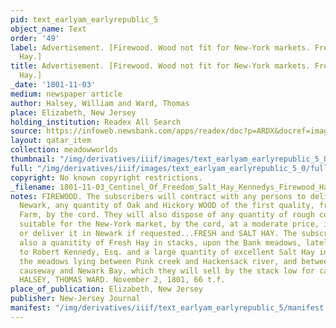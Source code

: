 ```yaml
---
pid: text_earlyam_earlyrepublic_5
object_name: Text
order: '49'
label: Advertisement. [Firewood. Wood not fit for New-York markets. Fresh and Salt
  Hay.]
title: Advertisement. [Firewood. Wood not fit for New-York markets. Fresh and Salt
  Hay.]
_date: '1801-11-03'
medium: newspaper article
author: Halsey, William and Ward, Thomas
place: Elizabeth, New Jersey
holding_institution: Readex All Search
source: https://infoweb.newsbank.com/apps/readex/doc?p=ARDX&docref=image/v2%3A109C84FBA4185370%40EANX-10A09D495A032E00%402379168-10A09D49AFFE8F60%402-10A09D4A9998F698%40Advertisement.
layout: qatar_item
collection: meadowworlds
thumbnail: "/img/derivatives/iiif/images/text_earlyam_earlyrepublic_5_0/full/250,/0/default.jpg"
full: "/img/derivatives/iiif/images/text_earlyam_earlyrepublic_5_0/full/1140,/0/default.jpg"
copyright: No known copyright restrictions.
_filename: 1801-11-03_Centinel_Of_Freedom_Salt_Hay_Kennedys_Firewood_Halsey_and_Ward_managers_divisions.pdf
notes: FIREWOOD. The subscribers will contract with any persons to deliver them in
  Newark, any quantity of Oak and Hickory WOOD of the first quality, from Kennedy's
  Farm, by the cord. They will also dispose of any quantity of rough cord Wood, not
  suitable for the New-York market, by the cord, at a moderate price, in the woods,
  or deliver it in Newark if requested...FRESH and SALT HAY. The subscribers have
  also a quanitity of Fresh Hay in stacks, upon the Bank meadows, lately belonging
  to Robert Kennedy, Esq. and a large quantity of excellent Salt Hay in stacks, upon
  the meadows lying between Punk creek and Hackensack river, and between the present
  causeway and Newark Bay, which they will sell by the stack low for cash. WILLIAM
  HALSEY, THOMAS WARD. November 2, 1801, 66 t.f.
place_of_publication: Elizabeth, New Jersey
publisher: New-Jersey Journal
manifest: "/img/derivatives/iiif/text_earlyam_earlyrepublic_5/manifest.json"
---
```

